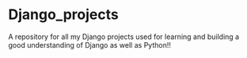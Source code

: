 # Django_projects
A repository for all my Django projects used for learning and building a good understanding of Django as well as Python!!
